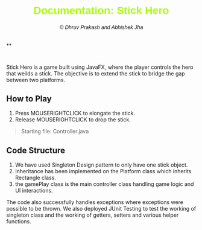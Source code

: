<div align="center">
  <h1 style="font-family: 'Helvetica', sans-serif;"><span style="color:#AAFF00;">Documentation: Stick Hero</span></h1>
</div>

<div align="center">
  <h6 style="font-family: 'Helvetica', sans-serif;"> © Dhruv Prakash and Abhishek Jha</h6>
</div>

**

#

Stick Hero is a game built using JavaFX, where the player controls the hero that weilds a stick. The objective is to extend the stick to bridge the gap between two platforms.

## How to Play
1. Press MOUSERIGHTCLICK to elongate the stick.
2. Release MOUSERIGHTCLICK to drop the stick.

> Starting file: Controller.java




## Code Structure
1. We have used Singleton Design pattern to only have one stick object.
2. Inheritance has been implemented on the Platform class which inherits Rectangle class.
3. the gamePlay class is the main controller class handling game logic and UI interactions.

The code also successfully handles exceptions where exceptions were possible to be thrown. We also deployed JUnit Testing to test the working of singleton class and the working of getters, setters and various helper functions.


